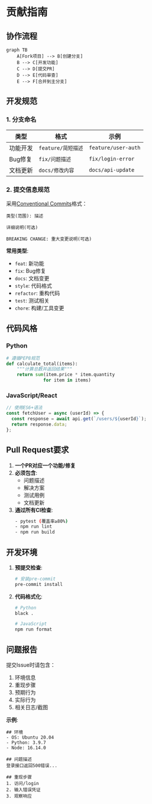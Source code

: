 
# 贡献指南

## 协作流程
```mermaid
graph TB
    A[Fork项目] --> B[创建分支]
    B --> C[开发功能]
    C --> D[提交PR]
    D --> E[代码审查]
    E --> F[合并到主分支]
```

## 开发规范

### 1. 分支命名
| 类型 | 格式 | 示例 |
|------|------|------|
| 功能开发 | `feature/简短描述` | `feature/user-auth` |
| Bug修复 | `fix/问题描述` | `fix/login-error` |
| 文档更新 | `docs/修改内容` | `docs/api-update` |

### 2. 提交信息规范
采用[Conventional Commits](https://www.conventionalcommits.org/)格式：
```
类型(范围): 描述

详细说明(可选)

BREAKING CHANGE: 重大变更说明(可选)
```

**常用类型**:
- `feat`: 新功能
- `fix`: Bug修复
- `docs`: 文档变更
- `style`: 代码格式
- `refactor`: 重构代码
- `test`: 测试相关
- `chore`: 构建/工具变更

## 代码风格

### Python
```python
# 遵循PEP8规范
def calculate_total(items):
    """计算总数并返回结果"""
    return sum(item.price * item.quantity 
              for item in items)
```

### JavaScript/React
```javascript
// 使用ES6+语法
const fetchUser = async (userId) => {
  const response = await api.get(`/users/${userId}`);
  return response.data;
};
```

## Pull Request要求
1. **一个PR对应一个功能/修复**
2. **必须包含**:
   - 问题描述
   - 解决方案
   - 测试用例
   - 文档更新
3. **通过所有CI检查**:
   ```bash
   - pytest (覆盖率≥80%)
   - npm run lint
   - npm run build
   ```

## 开发环境
1. **预提交检查**:
   ```bash
   # 安装pre-commit
   pre-commit install
   ```
2. **代码格式化**:
   ```bash
   # Python
   black .
   
   # JavaScript
   npm run format
   ```

## 问题报告
提交Issue时请包含：
1. 环境信息
2. 重现步骤
3. 预期行为
4. 实际行为
5. 相关日志/截图

**示例**:
```
## 环境
- OS: Ubuntu 20.04
- Python: 3.9.7
- Node: 16.14.0

## 问题描述
登录接口返回500错误...

## 重现步骤
1. 访问/login
2. 输入错误凭证
3. 观察响应
```
